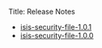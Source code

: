 Title: Release Notes

* [isis-security-file-1.0.1](isis-security-file-1.0.1.html)
* [isis-security-file-1.0.0](isis-security-file-1.0.0.html)
